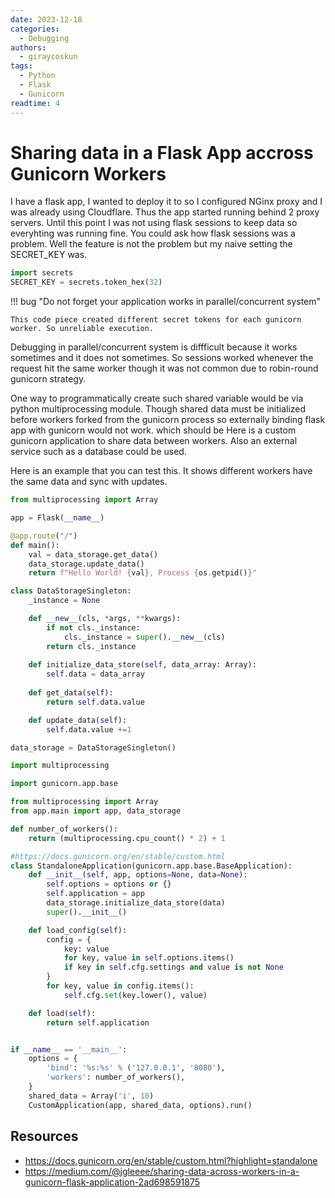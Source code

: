```yaml
---
date: 2023-12-18
categories:
  - Debugging
authors:
  - giraycoskun
tags:
  - Python
  - Flask
  - Gunicorn
readtime: 4
---
```


# Sharing data in a Flask App accross Gunicorn Workers 

I have a flask app, I wanted to deploy it to so I configured NGinx proxy and I was already using Cloudflare. Thus the app started running behind 2 proxy servers. Until this point I was not using flask sessions to keep data so everyhting was running fine. You could ask how flask sessions was a problem. Well the feature is not the problem but my naive setting the SECRET_KEY was.

```python
import secrets
SECRET_KEY = secrets.token_hex(32)
```

<!-- more -->

!!! bug "Do not forget your application works in parallel/concurrent system"

    This code piece created different secret tokens for each gunicorn worker. So unreliable execution.

Debugging in parallel/concurrent system is diffficult because it works sometimes and it does not sometimes. So sessions worked whenever the request hit the same worker though it was not common due to robin-round gunicorn strategy.

One way to programmatically create such shared variable would be via python multiprocessing module. Though shared data must be initialized before workers forked from the gunicorn process so externally binding flask app with gunicorn would not work. which should be Here is a custom gunicorn application to share data between workers. Also an external service such as a database could be used.

Here is an example that you can test this. It shows different workers have the same data and sync with updates.

```python title="app.py"
from multiprocessing import Array

app = Flask(__name__)

@app.route("/")
def main():
    val = data_storage.get_data()
    data_storage.update_data()
    return f"Hello World! {val}, Process {os.getpid()}"

class DataStorageSingleton:
    _instance = None

    def __new__(cls, *args, **kwargs):
        if not cls._instance:
            cls._instance = super().__new__(cls)
        return cls._instance
    
    def initialize_data_store(self, data_array: Array):
        self.data = data_array
    
    def get_data(self):
        return self.data.value

    def update_data(self):
        self.data.value +=1

data_storage = DataStorageSingleton()
```

```python title="wsgi.py"
import multiprocessing

import gunicorn.app.base

from multiprocessing import Array
from app.main import app, data_storage

def number_of_workers():
    return (multiprocessing.cpu_count() * 2) + 1

#https://docs.gunicorn.org/en/stable/custom.html
class StandaloneApplication(gunicorn.app.base.BaseApplication):
    def __init__(self, app, options=None, data=None):
        self.options = options or {}
        self.application = app
        data_storage.initialize_data_store(data)
        super().__init__()

    def load_config(self):
        config = {
            key: value
            for key, value in self.options.items()
            if key in self.cfg.settings and value is not None
        }
        for key, value in config.items():
            self.cfg.set(key.lower(), value)

    def load(self):
        return self.application


if __name__ == '__main__':
    options = {
        'bind': '%s:%s' % ('127.0.0.1', '8080'),
        'workers': number_of_workers(),
    }
    shared_data = Array('i', 10)
    CustomApplication(app, shared_data, options).run()
```

## Resources

- <https://docs.gunicorn.org/en/stable/custom.html?highlight=standalone>
- <https://medium.com/@jgleeee/sharing-data-across-workers-in-a-gunicorn-flask-application-2ad698591875>